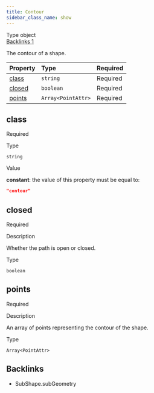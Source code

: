 ```yaml
---
title: Contour
sidebar_class_name: show
---
```


<div className="section-badges">

<div className="badge type">
        <span className="label">Type</span>
        <span className="value">object</span>
      </div>

<a href="#backlinks" className="badge backlinks">
          <span className="label">Backlinks</span>
          <span className="value">1</span>
        </a>

</div>

The contour of a shape.

<div className="property-preview">

<div className="property-table">

| Property          | Type                                                                                   | Required                                            |
| :---------------- | :------------------------------------------------------------------------------------- | :-------------------------------------------------- |
| [class](#class)   | `string`                                                                               | <span className="property-required">Required</span> |
| [closed](#closed) | `boolean`                                                                              | <span className="property-required">Required</span> |
| [points](#points) | <code>Array&lt;<Link to="/specs/vectorgraphics/point-attr">PointAttr</Link>&gt;</code> | <span className="property-required">Required</span> |

</div>

</div>

<div className="property">

<div className="property-heading">

## class

<span className="property-required">Required</span>

</div>

<div className="property-item">

Type

`string`

</div>

<div className="property-item">

Value

<div className="value-description">

**constant**: the value of this property must be equal to:

```json
"contour"
```

</div>

</div>

</div>

<div className="property">

<div className="property-heading">

## closed

<span className="property-required">Required</span>

</div>

<div className="property-item">

Description

<div>

Whether the path is open or closed.

</div>

</div>

<div className="property-item">

Type

`boolean`

</div>

</div>

<div className="property">

<div className="property-heading">

## points

<span className="property-required">Required</span>

</div>

<div className="property-item">

Description

<div>

An array of points representing the contour of the shape.

</div>

</div>

<div className="property-item">

Type

<code>Array&lt;<Link to="/specs/vectorgraphics/point-attr">PointAttr</Link>&gt;</code>

</div>

</div>

<div id="backlinks" className="section-backlinks">

<div className="backlinks-title"><h2>Backlinks</h2></div>

<ul className="backlinks-list">

<li className="backlink">
      <Link to='/specs/vectorgraphics/sub-shape#subgeometry'>SubShape.subGeometry</Link>
      </li>

</ul>

</div>
